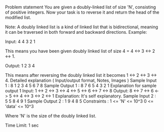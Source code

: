 <p>Problem statement
You are given a doubly-linked list of size 'N', consisting of positive integers. Now your task is to reverse it and return the head of the modified list.

Note:
A doubly linked list is a kind of linked list that is bidirectional, meaning it can be traversed in both forward and backward directions.
Example:

Input:
4
4 3 2 1

This means you have been given doubly linked list of size 4 = 4 <-> 3 <-> 2 <-> 1.

Output:
1 2 3 4

This means after reversing the doubly linked list it becomes 1 <-> 2 <-> 3 <-> 4.
Detailed explanation ( Input/output format, Notes, Images )
Sample Input 1 :
8
1 2 3 4 5 6 7 8
Sample Output 1 :
8 7 6 5 4 3 2 1
Explanation for sample output 1
Input: 1 <-> 2 <-> 3 <-> 4 <-> 5 <-> 6 <-> 7 <-> 8
Output: 8 <-> 7 <-> 6 <-> 5 <-> 4 <-> 3 <-> 2 <-> 1
Explanation: It's self explanatory.
Sample Input 2 :
5
5 8 4 9 1
Sample Output 2 :
1 9 4 8 5
Constraints :
1 <= 'N' <= 10^3
0 <= 'data' <= 10^3

Where 'N' is the size of the doubly linked list.

Time Limit: 1 sec</p>
